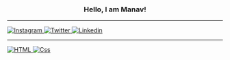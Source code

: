 <h3 align = 'center'>Hello, I am Manav!</h3>
<hr>
<a href="https://www.instagram.com/mann__pahilwani/">
    <img alt="Instagram" src="https://img.shields.io/badge/Instagram-E4405F?logo=instagram&logoColor=white&style=for-the-badge"/>
<a href="https://twitter.com/MannPahilwani">
    <img alt="Twitter"src="https://img.shields.io/badge/Twitter-1DA1F2?logo=twitter&logoColor=white&style=for-the-badge"/>
 <a href="https://www.linkedin.com/in/manav-pahilwani-a81a25207/">
    <img alt="Linkedin"src="https://img.shields.io/badge/linkedin-0077B5?logo=linkedin&logoColor=white&style=for-the-badge"/>
<hr>
<img alt="HTML" src="https://img.shields.io/badge/HTML-E34F26?logo=html5&logoColor=white&style=for-the-badge" />
<img alt="Css" src="https://img.shields.io/badge/CSS-1572B6?logo=css3&logoColor=white&style=for-the-badge" />
 
